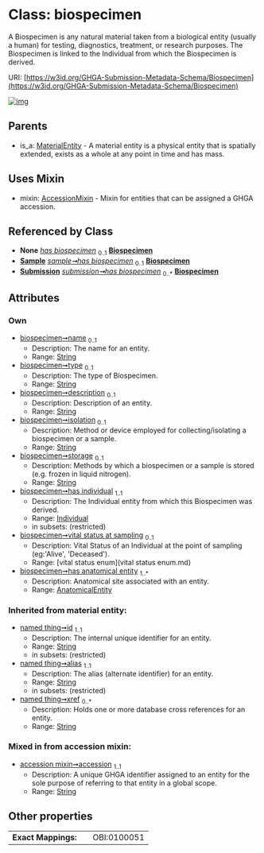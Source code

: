 
# Class: biospecimen


A Biospecimen is any natural material taken from a biological entity (usually a human) for testing, diagnostics, treatment, or research purposes. The Biospecimen is linked to the Individual from which the Biospecimen is derived.

URI: [https://w3id.org/GHGA-Submission-Metadata-Schema/Biospecimen](https://w3id.org/GHGA-Submission-Metadata-Schema/Biospecimen)


[![img](https://yuml.me/diagram/nofunky;dir:TB/class/[Submission],[Sample],[MaterialEntity],[Individual],[AnatomicalEntity]<has%20anatomical%20entity%201..*-++[Biospecimen&#124;name:string%20%3F;type:string%20%3F;description:string%20%3F;isolation:string%20%3F;storage:string%20%3F;vital_status_at_sampling:vital_status_enum%20%3F;accession:string;id(i):string;alias(i):string;xref(i):string%20*],[Individual]<has%20individual%201..1-++[Biospecimen],[Sample]-%20has%20biospecimen(i)%200..1>[Biospecimen],[Submission]-%20has%20biospecimen(i)%200..1>[Biospecimen],[Sample]++-%20has%20biospecimen%200..1>[Biospecimen],[Submission]++-%20has%20biospecimen%200..*>[Biospecimen],[Biospecimen]uses%20-.->[AccessionMixin],[MaterialEntity]^-[Biospecimen],[AnatomicalEntity],[AccessionMixin])](https://yuml.me/diagram/nofunky;dir:TB/class/[Submission],[Sample],[MaterialEntity],[Individual],[AnatomicalEntity]<has%20anatomical%20entity%201..*-++[Biospecimen&#124;name:string%20%3F;type:string%20%3F;description:string%20%3F;isolation:string%20%3F;storage:string%20%3F;vital_status_at_sampling:vital_status_enum%20%3F;accession:string;id(i):string;alias(i):string;xref(i):string%20*],[Individual]<has%20individual%201..1-++[Biospecimen],[Sample]-%20has%20biospecimen(i)%200..1>[Biospecimen],[Submission]-%20has%20biospecimen(i)%200..1>[Biospecimen],[Sample]++-%20has%20biospecimen%200..1>[Biospecimen],[Submission]++-%20has%20biospecimen%200..*>[Biospecimen],[Biospecimen]uses%20-.->[AccessionMixin],[MaterialEntity]^-[Biospecimen],[AnatomicalEntity],[AccessionMixin])

## Parents

 *  is_a: [MaterialEntity](MaterialEntity.md) - A material entity is a physical entity that is spatially extended, exists as a whole at any point in time and has mass.

## Uses Mixin

 *  mixin: [AccessionMixin](AccessionMixin.md) - Mixin for entities that can be assigned a GHGA accession.

## Referenced by Class

 *  **None** *[has biospecimen](has_biospecimen.md)*  <sub>0..1</sub>  **[Biospecimen](Biospecimen.md)**
 *  **[Sample](Sample.md)** *[sample➞has biospecimen](sample_has_biospecimen.md)*  <sub>0..1</sub>  **[Biospecimen](Biospecimen.md)**
 *  **[Submission](Submission.md)** *[submission➞has biospecimen](submission_has_biospecimen.md)*  <sub>0..\*</sub>  **[Biospecimen](Biospecimen.md)**

## Attributes


### Own

 * [biospecimen➞name](biospecimen_name.md)  <sub>0..1</sub>
     * Description: The name for an entity.
     * Range: [String](types/String.md)
 * [biospecimen➞type](biospecimen_type.md)  <sub>0..1</sub>
     * Description: The type of Biospecimen.
     * Range: [String](types/String.md)
 * [biospecimen➞description](biospecimen_description.md)  <sub>0..1</sub>
     * Description: Description of an entity.
     * Range: [String](types/String.md)
 * [biospecimen➞isolation](biospecimen_isolation.md)  <sub>0..1</sub>
     * Description: Method or device employed for collecting/isolating a biospecimen or a sample.
     * Range: [String](types/String.md)
 * [biospecimen➞storage](biospecimen_storage.md)  <sub>0..1</sub>
     * Description: Methods by which a biospecimen or a sample is stored (e.g. frozen in liquid nitrogen).
     * Range: [String](types/String.md)
 * [biospecimen➞has individual](biospecimen_has_individual.md)  <sub>1..1</sub>
     * Description: The Individual entity from which this Biospecimen was derived.
     * Range: [Individual](Individual.md)
     * in subsets: (restricted)
 * [biospecimen➞vital status at sampling](biospecimen_vital_status_at_sampling.md)  <sub>0..1</sub>
     * Description: Vital Status of an Individual at the point of sampling (eg:'Alive', 'Deceased').
     * Range: [vital status enum](vital status enum.md)
 * [biospecimen➞has anatomical entity](biospecimen_has_anatomical_entity.md)  <sub>1..\*</sub>
     * Description: Anatomical site associated with an entity.
     * Range: [AnatomicalEntity](AnatomicalEntity.md)

### Inherited from material entity:

 * [named thing➞id](named_thing_id.md)  <sub>1..1</sub>
     * Description: The internal unique identifier for an entity.
     * Range: [String](types/String.md)
     * in subsets: (restricted)
 * [named thing➞alias](named_thing_alias.md)  <sub>1..1</sub>
     * Description: The alias (alternate identifier) for an entity.
     * Range: [String](types/String.md)
     * in subsets: (restricted)
 * [named thing➞xref](named_thing_xref.md)  <sub>0..\*</sub>
     * Description: Holds one or more database cross references for an entity.
     * Range: [String](types/String.md)

### Mixed in from accession mixin:

 * [accession mixin➞accession](accession_mixin_accession.md)  <sub>1..1</sub>
     * Description: A unique GHGA identifier assigned to an entity for the sole purpose of referring to that entity in a global scope.
     * Range: [String](types/String.md)

## Other properties

|  |  |  |
| --- | --- | --- |
| **Exact Mappings:** | | OBI:0100051 |

